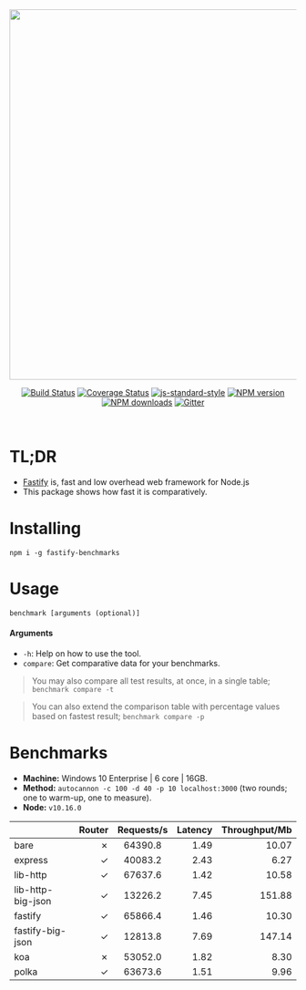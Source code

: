 <div align="center">
<img src="https://github.com/fastify/graphics/raw/master/full-logo.png" width="650" height="auto"/>
</div>

<div align="center">

[![Build Status](https://travis-ci.org/fastify/fastify.svg?branch=master)](https://travis-ci.org/fastify/fastify)
[![Coverage Status](https://coveralls.io/repos/github/fastify/fastify/badge.svg?branch=master)](https://coveralls.io/github/fastify/fastify?branch=master)
[![js-standard-style](https://img.shields.io/badge/code%20style-standard-brightgreen.svg?style=flat)](http://standardjs.com/)
[![NPM version](https://img.shields.io/npm/v/fastify.svg?style=flat)](https://www.npmjs.com/package/fastify)
[![NPM downloads](https://img.shields.io/npm/dm/fastify.svg?style=flat)](https://www.npmjs.com/package/fastify) [![Gitter](https://badges.gitter.im/gitterHQ/gitter.svg)](https://gitter.im/fastify)
</div>
<br />

# TL;DR

* [Fastify](https://github.com/fastify/fastify) is, fast and low overhead web framework for Node.js
* This package shows how fast it is comparatively.

# Installing

```
npm i -g fastify-benchmarks
```

# Usage

```
benchmark [arguments (optional)]
```

#### Arguments

* `-h`: Help on how to use the tool.
* `compare`: Get comparative data for your benchmarks.

> You may also compare all test results, at once, in a single table; `benchmark compare -t`

> You can also extend the comparison table with percentage values based on fastest result; `benchmark compare -p`
# Benchmarks
* __Machine:__ Windows 10 Enterprise | 6 core | 16GB.
* __Method:__ `autocannon -c 100 -d 40 -p 10 localhost:3000` (two rounds; one to warm-up, one to measure).
* __Node:__ `v10.16.0`

|                          | Router | Requests/s | Latency | Throughput/Mb |
| :--                      | --:    | :-:        | --:     | --:           |
| bare                     | ✗      | 64390.8    | 1.49    | 10.07         |
| express                  | ✓      | 40083.2    | 2.43    | 6.27          |
| lib-http                 | ✓      | 67637.6    | 1.42    | 10.58        |
| lib-http-big-json        | ✓      | 13226.2    | 7.45    | 151.88          |
| fastify                  | ✓      | 65866.4    | 1.46    | 10.30           |
| fastify-big-json         | ✓      | 12813.8    | 7.69    | 147.14        |
| koa                      | ✗      | 53052.0    | 1.82    | 8.30         |
| polka                    | ✓      | 63673.6    | 1.51    | 9.96          |